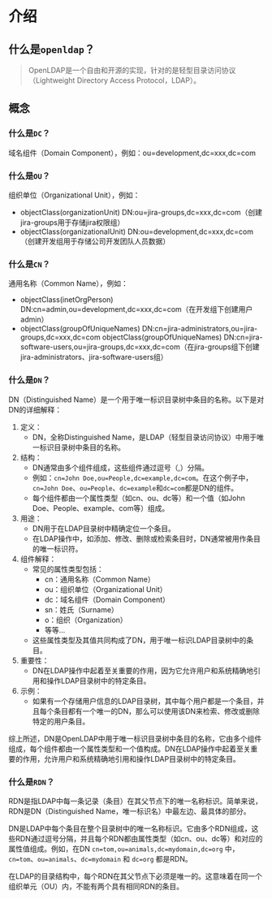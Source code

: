 # 介绍

## 什么是`openldap`？

>OpenLDAP是一个自由和开源的实现，针对的是轻型目录访问协议（Lightweight Directory Access Protocol，LDAP）。

## 概念

### 什么是`DC`？

域名组件（Domain Component），例如：ou=development,dc=xxx,dc=com

### 什么是`OU`？

组织单位（Organizational Unit），例如：

- objectClass(organizationUnit) DN:ou=jira-groups,dc=xxx,dc=com（创建jira-groups用于存储jira权限组）
- objectClass(organizationalUnit) DN:ou=development,dc=xxx,dc=com（创建开发组用于存储公司开发团队人员数据）

### 什么是`CN`？

通用名称（Common Name），例如：

- objectClass(inetOrgPerson) DN:cn=admin,ou=development,dc=xxx,dc=com（在开发组下创建用户admin）
- objectClass(groupOfUniqueNames) DN:cn=jira-administrators,ou=jira-groups,dc=xxx,dc=com
  objectClass(groupOfUniqueNames) DN:cn=jira-software-users,ou=jira-groups,dc=xxx,dc=com（在jira-groups组下创建jira-administrators、jira-software-users组）

### 什么是`DN`？

DN（Distinguished Name）是一个用于唯一标识目录树中条目的名称。以下是对DN的详细解释：

1. 定义：
   - DN，全称Distinguished Name，是LDAP（轻型目录访问协议）中用于唯一标识目录树中条目的名称。
2. 结构：
   - DN通常由多个组件组成，这些组件通过逗号（,）分隔。
   - 例如：`cn=John Doe,ou=People,dc=example,dc=com`。在这个例子中，`cn=John Doe`、`ou=People`、`dc=example`和`dc=com`都是DN的组件。
   - 每个组件都由一个属性类型（如cn、ou、dc等）和一个值（如John Doe、People、example、com等）组成。
3. 用途：
   - DN用于在LDAP目录树中精确定位一个条目。
   - 在LDAP操作中，如添加、修改、删除或检索条目时，DN通常被用作条目的唯一标识符。
4. 组件解释：
   - 常见的属性类型包括：
     - cn：通用名称（Common Name）
     - ou：组织单位（Organizational Unit）
     - dc：域名组件（Domain Component）
     - sn：姓氏（Surname）
     - o：组织（Organization）
     - 等等...
   - 这些属性类型及其值共同构成了DN，用于唯一标识LDAP目录树中的条目。
5. 重要性：
   - DN在LDAP操作中起着至关重要的作用，因为它允许用户和系统精确地引用和操作LDAP目录树中的特定条目。
6. 示例：
   - 如果有一个存储用户信息的LDAP目录树，其中每个用户都是一个条目，并且每个条目都有一个唯一的DN，那么可以使用该DN来检索、修改或删除特定的用户条目。

综上所述，DN是OpenLDAP中用于唯一标识目录树中条目的名称，它由多个组件组成，每个组件都由一个属性类型和一个值构成。DN在LDAP操作中起着至关重要的作用，允许用户和系统精确地引用和操作LDAP目录树中的特定条目。

### 什么是`RDN`？

RDN是指LDAP中每一条记录（条目）在其父节点下的唯一名称标识。简单来说，RDN是DN（Distinguished Name，唯一标识名）中最左边、最具体的部分。

DN是LDAP中每个条目在整个目录树中的唯一名称标识。它由多个RDN组成，这些RDN通过逗号分隔，并且每个RDN都由属性类型（如cn、ou、dc等）和对应的属性值组成。例如，在DN `cn=tom,ou=animals,dc=mydomain,dc=org` 中，`cn=tom`、`ou=animals`、`dc=mydomain` 和 `dc=org` 都是RDN。

在LDAP的目录结构中，每个RDN在其父节点下必须是唯一的。这意味着在同一个组织单元（OU）内，不能有两个具有相同RDN的条目。

